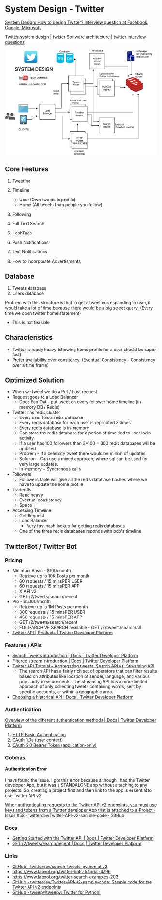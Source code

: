 # System Design - Twitter

[System Design: How to design Twitter? Interview question at Facebook, Google, Microsoft](https://www.youtube.com/watch?v=KmAyPUv9gOY)

[Twitter system design | twitter Software architecture | twitter interview questions](https://www.youtube.com/watch?v=wYk0xPP_P_8)

![image](../../media/System-Design-Twitter-image1.jpg)

## Core Features

1. Tweeting
2. Timeline
    - User (Own tweets in profile)
    - Home (All tweets from people you follow)

3. Following
4. Full Text Search
5. HashTags
6. Push Notifications
7. Text Notifications
8. How to incorporate Advertisments

## Database

1. Tweets database
2. Users database

Problem with this structure is that to get a tweet corresponding to user, if would take a lot of time because there would be a big select query. (Every time we open twitter home statement)

- This is not feasible

## Characteristics

- Twitter is ready heavy (showing home profile for a user should be super fast)
- Prefer availability over consitency. (Eventual Consistency - Consistency over a time frame)

## Optimized Solution

- When we tweet we do a Put / Post request
- Request goes to a Load Balancer
    - Does Fan Out - put tweet on every follower home timeline (in-memory DB / Redis)
- Twitter has redis cluster
    - Every user has a redis database
    - Every redis database for each user is replicated 3 times
    - Every redis database is in-memory
    - Can store the redis database for a period of time tied to user login activity
    - If a user has 100 followers than 3*100 = 300 redis databases will be updated
    - Problem - If a celebrity tweet there would be million of updates.
    - Solution - Can use a mixed approach, where sql can be used for very large updates.
    - In-memory + Syncronous calls
- Followers
    - Followers table will give all the redis database hashes where we have to update the home profile
- Tradeoffs
    - Read heavy
    - Eventual consistency
    - Space
- Accessing Timeline
    - Get Request
    - Load Balancer
        - Very fast hash lookup for getting redis databases
    - One of the three redis databases reponds with bob's timeline

## TwitterBot / Twitter Bot

### Pricing

- Minimum Basic - $100/month
   	- Retrieve up to 10K Posts per month
   	- 60 requests / 15 minsPER USER
   	- 60 requests / 15 minsPER APP
   	- X API v2
   	- GET /2/tweets/search/recent
- Pro - $5000/month
   	- Retrieve up to 1M Posts per month
   	- 300 requests / 15 minsPER USER
   	- 450 requests / 15 minsPER APP
   	- GET /2/tweets/search/recent
   	- FULL-ARCHIVE SEARCH available - GET /2/tweets/search/all
- [Twitter API | Products | Twitter Developer Platform](https://developer.twitter.com/en/products/twitter-api)

### Features / APIs

- [Search Tweets introduction | Docs | Twitter Developer Platform](https://developer.twitter.com/en/docs/twitter-api/tweets/search/introduction)
- [Filtered stream introduction | Docs | Twitter Developer Platform](https://developer.twitter.com/en/docs/twitter-api/tweets/filtered-stream/introduction)
- [Twitter API Tutorial - Aggregating tweets: Search API vs. Streaming API](http://140dev.com/twitter-api-programming-tutorials/aggregating-tweets-search-api-vs-streaming-api/#:~:text=The%20search%20API%20has%20a,or%20within%20a%20geographic%20area)
   	- The search API has a fairly rich set of operators that can filter results based on attributes like location of sender, language, and various popularity measurements. The streaming API has a more limited approach of only collecting tweets containing words, sent by specific accounts, or within a geographic area.
- [Choosing a historical API | Docs | Twitter Developer Platform](https://developer.twitter.com/en/docs/tutorials/choosing-historical-api)

### Authentication

[Overview of the different authentication methods | Docs | Twitter Developer Platform](https://developer.twitter.com/en/docs/tutorials/authenticating-with-twitter-api-for-enterprise/authentication-method-overview)

1. [HTTP Basic Authentication](https://developer.twitter.com/en/docs/tutorials/authenticating-with-twitter-api-for-enterprise/authentication-method-overview#http-basic-authentication)
2. [OAuth 1.0a (user context)](https://developer.twitter.com/en/docs/tutorials/authenticating-with-twitter-api-for-enterprise/authentication-method-overview#oauth1.0a)
3. [OAuth 2.0 Bearer Token (application-only)](https://developer.twitter.com/en/docs/tutorials/authenticating-with-twitter-api-for-enterprise/authentication-method-overview#oauth2.0)

### Gotchas

#### Authentication Error

I have found the issue. I got this error because although I had the Twitter developer App, but it was a STANDALONE app without attaching to any projects.
So, creating a project first and then link to the app is essential to use Twitter API v2.

[When authenticating requests to the Twitter API v2 endpoints, you must use keys and tokens from a Twitter developer App that is attached to a Project · Issue #58 · twitterdev/Twitter-API-v2-sample-code · GitHub](https://github.com/twitterdev/Twitter-API-v2-sample-code/issues/58)

### Docs

- [Getting Started with the Twitter API | Docs | Twitter Developer Platform](https://developer.twitter.com/en/docs/twitter-api/getting-started/about-twitter-api)
- [GET /2/tweets/search/recent | Docs | Twitter Developer Platform](https://developer.twitter.com/en/docs/twitter-api/tweets/search/api-reference/get-tweets-search-recent)

### Links

- [GitHub - twitterdev/search-tweets-python at v2](https://github.com/twitterdev/search-tweets-python/tree/v2)
- https://www.labnol.org/twitter-bots-tutorial-4796
- https://www.labnol.org/twitter-search-examples-203
- [GitHub - twitterdev/Twitter-API-v2-sample-code: Sample code for the Twitter API v2 endpoints](https://github.com/twitterdev/Twitter-API-v2-sample-code)
- [GitHub - tweepy/tweepy: Twitter for Python!](https://github.com/tweepy/tweepy)
